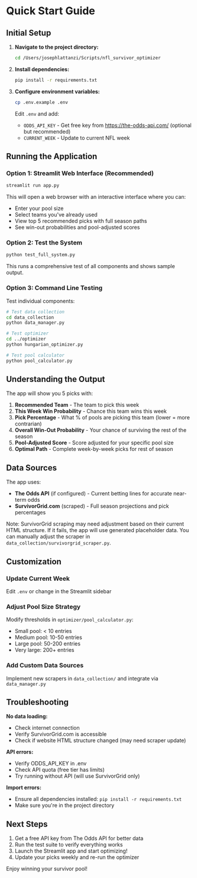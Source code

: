 # Quick Start Guide

## Initial Setup

1. **Navigate to the project directory:**
   ```bash
   cd /Users/josephlattanzi/Scripts/nfl_survivor_optimizer
   ```

2. **Install dependencies:**
   ```bash
   pip install -r requirements.txt
   ```

3. **Configure environment variables:**
   ```bash
   cp .env.example .env
   ```

   Edit `.env` and add:
   - `ODDS_API_KEY` - Get free key from https://the-odds-api.com/ (optional but recommended)
   - `CURRENT_WEEK` - Update to current NFL week

## Running the Application

### Option 1: Streamlit Web Interface (Recommended)

```bash
streamlit run app.py
```

This will open a web browser with an interactive interface where you can:
- Enter your pool size
- Select teams you've already used
- View top 5 recommended picks with full season paths
- See win-out probabilities and pool-adjusted scores

### Option 2: Test the System

```bash
python test_full_system.py
```

This runs a comprehensive test of all components and shows sample output.

### Option 3: Command Line Testing

Test individual components:

```bash
# Test data collection
cd data_collection
python data_manager.py

# Test optimizer
cd ../optimizer
python hungarian_optimizer.py

# Test pool calculator
python pool_calculator.py
```

## Understanding the Output

The app will show you 5 picks with:

1. **Recommended Team** - The team to pick this week
2. **This Week Win Probability** - Chance this team wins this week
3. **Pick Percentage** - What % of pools are picking this team (lower = more contrarian)
4. **Overall Win-Out Probability** - Your chance of surviving the rest of the season
5. **Pool-Adjusted Score** - Score adjusted for your specific pool size
6. **Optimal Path** - Complete week-by-week picks for rest of season

## Data Sources

The app uses:
- **The Odds API** (if configured) - Current betting lines for accurate near-term odds
- **SurvivorGrid.com** (scraped) - Full season projections and pick percentages

Note: SurvivorGrid scraping may need adjustment based on their current HTML structure. If it fails, the app will use generated placeholder data. You can manually adjust the scraper in `data_collection/survivorgrid_scraper.py`.

## Customization

### Update Current Week
Edit `.env` or change in the Streamlit sidebar

### Adjust Pool Size Strategy
Modify thresholds in `optimizer/pool_calculator.py`:
- Small pool: < 10 entries
- Medium pool: 10-50 entries
- Large pool: 50-200 entries
- Very large: 200+ entries

### Add Custom Data Sources
Implement new scrapers in `data_collection/` and integrate via `data_manager.py`

## Troubleshooting

**No data loading:**
- Check internet connection
- Verify SurvivorGrid.com is accessible
- Check if website HTML structure changed (may need scraper update)

**API errors:**
- Verify ODDS_API_KEY in .env
- Check API quota (free tier has limits)
- Try running without API (will use SurvivorGrid only)

**Import errors:**
- Ensure all dependencies installed: `pip install -r requirements.txt`
- Make sure you're in the project directory

## Next Steps

1. Get a free API key from The Odds API for better data
2. Run the test suite to verify everything works
3. Launch the Streamlit app and start optimizing!
4. Update your picks weekly and re-run the optimizer

Enjoy winning your survivor pool!
